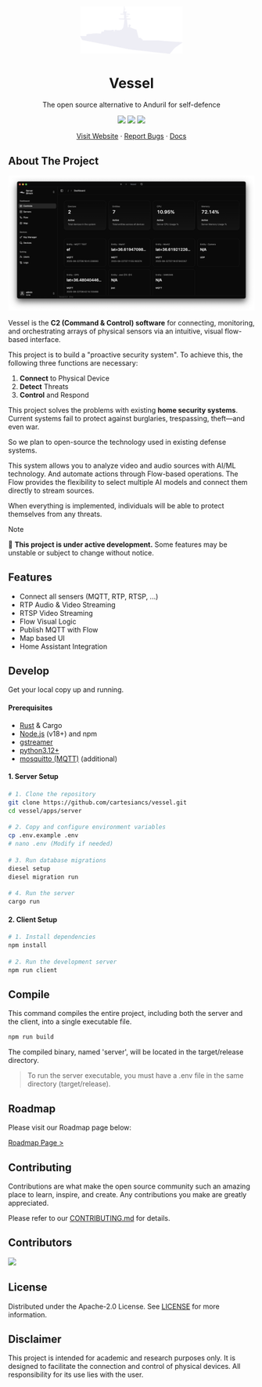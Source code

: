 <p align='center'>
<img src='.github/icon.png' width='210' />
<h1 align='center'>Vessel</h1>
<p align='center'>The open source alternative to Anduril for self-defence</p>
</p>

<p align='center'>
<a href="https://github.com/cartesiancs/vessel/blob/main/LICENSE"><img src="https://img.shields.io/github/license/cartesiancs/vessel?style=for-the-badge" /></a>
<a href="https://github.com/cartesiancs/vessel/stargazers"><img src="https://img.shields.io/github/stars/cartesiancs/vessel?style=for-the-badge" /></a>
<a href="https://github.com/cartesiancs/vessel/issues"><img src="https://img.shields.io/github/issues/cartesiancs/vessel?style=for-the-badge" /></a>
</p>

<p align='center'>
<a href="https://vessel.cartesiancs.com/">Visit Website</a> · <a href="https://github.com/cartesiancs/vessel/issues">Report Bugs</a> · <a href="https://vessel.cartesiancs.com/docs/introduction">Docs</a>
</p>

## About The Project

![banner](./.github/banner.png)

Vessel is the **C2 (Command & Control) software** for connecting, monitoring, and orchestrating arrays of physical sensors via an intuitive, visual flow-based interface.

This project is to build a "proactive security system". To achieve this, the following three functions are necessary:

1. **Connect** to Physical Device
2. **Detect** Threats
3. **Control** and Respond

This project solves the problems with existing **home security systems**. Current systems fail to protect against burglaries, trespassing, theft—and even war.

So we plan to open-source the technology used in existing defense systems.

This system allows you to analyze video and audio sources with AI/ML technology. And automate actions through Flow-based operations. The Flow provides the flexibility to select multiple AI models and connect them directly to stream sources.

When everything is implemented, individuals will be able to protect themselves from any threats.

> [!NOTE]
> 🚧 <strong>This project is under active development.</strong> Some features may be unstable or subject to change without notice.

## Features

- Connect all sensers (MQTT, RTP, RTSP, ...)
- RTP Audio & Video Streaming
- RTSP Video Streaming
- Flow Visual Logic
- Publish MQTT with Flow
- Map based UI
- Home Assistant Integration

## Develop

Get your local copy up and running.

#### Prerequisites

- [Rust](https://www.rust-lang.org/) & Cargo
- [Node.js](https://nodejs.org/en/) (v18+) and npm
- [gstreamer](https://gstreamer.freedesktop.org/)
- [python3.12+](https://www.python.org/)
- [mosquitto (MQTT)](https://mosquitto.org/) (additional)

#### 1. Server Setup

```bash
# 1. Clone the repository
git clone https://github.com/cartesiancs/vessel.git
cd vessel/apps/server

# 2. Copy and configure environment variables
cp .env.example .env
# nano .env (Modify if needed)

# 3. Run database migrations
diesel setup
diesel migration run

# 4. Run the server
cargo run
```

#### 2. Client Setup

```bash
# 1. Install dependencies
npm install

# 2. Run the development server
npm run client
```

## Compile

This command compiles the entire project, including both the server and the client, into a single executable file.

```bash
npm run build
```

The compiled binary, named 'server', will be located in the target/release directory.

> To run the server executable, you must have a .env file in the same directory (target/release).

## Roadmap

Please visit our Roadmap page below:

[Roadmap Page >](https://vessel.cartesiancs.com/roadmap)

## Contributing

Contributions are what make the open source community such an amazing place to learn, inspire, and create. Any contributions you make are greatly appreciated.

Please refer to our [CONTRIBUTING.md](CONTRIBUTING.md) for details.

## Contributors

 <a href = "https://github.com/cartesiancs/vessel/graphs/contributors">
   <img src = "https://contrib.rocks/image?repo=cartesiancs/vessel"/>
 </a>

## License

Distributed under the Apache-2.0 License. See [LICENSE](LICENSE) for more information.

## Disclaimer

This project is intended for academic and research purposes only. It is designed to facilitate the connection and control of physical devices. All responsibility for its use lies with the user.
